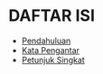 # DAFTAR ISI

* [Pendahuluan](README.md)
* [Kata Pengantar](chapter1.md)
* [Petunjuk Singkat](chapter2.md)
